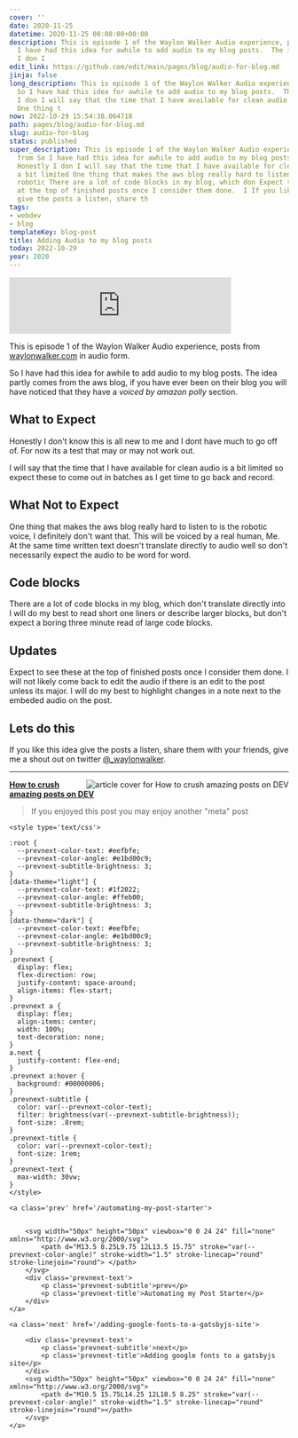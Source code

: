 ```yaml
---
cover: ''
date: 2020-11-25
datetime: 2020-11-25 00:00:00+00:00
description: This is episode 1 of the Waylon Walker Audio experience, posts from So
  I have had this idea for awhile to add audio to my blog posts.  The idea Honestly
  I don I
edit_link: https://github.com/edit/main/pages/blog/audio-for-blog.md
jinja: false
long_description: This is episode 1 of the Waylon Walker Audio experience, posts from
  So I have had this idea for awhile to add audio to my blog posts.  The idea Honestly
  I don I will say that the time that I have available for clean audio is a bit limited
  One thing t
now: 2022-10-29 15:54:38.064718
path: pages/blog/audio-for-blog.md
slug: audio-for-blog
status: published
super_description: This is episode 1 of the Waylon Walker Audio experience, posts
  from So I have had this idea for awhile to add audio to my blog posts.  The idea
  Honestly I don I will say that the time that I have available for clean audio is
  a bit limited One thing that makes the aws blog really hard to listen to is the
  robotic There are a lot of code blocks in my blog, which don Expect to see these
  at the top of finished posts once I consider them done.  I If you like this idea
  give the posts a listen, share th
tags:
- webdev
- blog
templateKey: blog-post
title: Adding Audio to my blog posts
today: 2022-10-29
year: 2020
---
```


<iframe src="https://anchor.fm/waylon-walker/embed/episodes/Launching-Audio-for-the-Blog-en6kof" height="102px" width="400px" frameborder="0" scrolling="no"></iframe>

This is episode 1 of the Waylon Walker Audio experience, posts from
[waylonwalker.com](https://waylonwalker.com) in audio form.

So I have had this idea for awhile to add audio to my blog posts.  The idea
partly comes from the aws blog, if you have ever been on their blog you will
have noticed that they have a _voiced by amazon polly_ section.

## What to Expect

Honestly I don't know this is all new to me and I dont have much to go off of.
For now its a test that may or may not work out.

I will say that the time that I have available for clean audio is a bit limited
so expect these to come out in batches as I get time to go back and record.

## What Not to Expect

One thing that makes the aws blog really hard to listen to is the robotic
voice, I definitely don't want that.  This will be voiced by a real human, Me.
At the same time written text doesn't translate directly to audio well so don't
necessarily expect the audio to be
word for word.


## Code blocks 

There are a lot of code blocks in my blog, which don't translate directly into
I will do my best to read short one liners or describe larger blocks, but don't
expect a boring three minute read of large code blocks.

## Updates

Expect to see these at the top of finished posts once I consider them done.  I
will not likely come back to edit the audio if there is an edit to the post
unless its major.  I will do my best to highlight changes in a note next to the
embeded audio on the post.

## Lets do this

If you like this idea give the posts a listen, share them with your friends,
give me a shout out on twitter
[@_waylonwalker](https://twitter.com/_WaylonWalker).

---


<div class="onelinelink-wrapper">
    <a class="onelinelink" href="https://waylonwalker.com/crush-dev-to-posts/">
        <img style="float: right;" align='right' src="https://covers.waylonwalker.com/crush-dev-to-posts.jpg" alt="article cover for How to crush amazing posts on DEV"/>
        <p><strong>How to crush amazing posts on DEV</strong></p>
    </a>
</div>


> If you enjoyed this post you may enjoy another "meta" post
<div class='prevnext'>

    <style type='text/css'>

    :root {
      --prevnext-color-text: #eefbfe;
      --prevnext-color-angle: #e1bd00c9;
      --prevnext-subtitle-brightness: 3;
    }
    [data-theme="light"] {
      --prevnext-color-text: #1f2022;
      --prevnext-color-angle: #ffeb00;
      --prevnext-subtitle-brightness: 3;
    }
    [data-theme="dark"] {
      --prevnext-color-text: #eefbfe;
      --prevnext-color-angle: #e1bd00c9;
      --prevnext-subtitle-brightness: 3;
    }
    .prevnext {
      display: flex;
      flex-direction: row;
      justify-content: space-around;
      align-items: flex-start;
    }
    .prevnext a {
      display: flex;
      align-items: center;
      width: 100%;
      text-decoration: none;
    }
    a.next {
      justify-content: flex-end;
    }
    .prevnext a:hover {
      background: #00000006;
    }
    .prevnext-subtitle {
      color: var(--prevnext-color-text);
      filter: brightness(var(--prevnext-subtitle-brightness));
      font-size: .8rem;
    }
    .prevnext-title {
      color: var(--prevnext-color-text);
      font-size: 1rem;
    }
    .prevnext-text {
      max-width: 30vw;
    }
    </style>
    
    <a class='prev' href='/automating-my-post-starter'>
    

        <svg width="50px" height="50px" viewbox="0 0 24 24" fill="none" xmlns="http://www.w3.org/2000/svg">
            <path d="M13.5 8.25L9.75 12L13.5 15.75" stroke="var(--prevnext-color-angle)" stroke-width="1.5" stroke-linecap="round" stroke-linejoin="round"> </path>
        </svg>
        <div class='prevnext-text'>
            <p class='prevnext-subtitle'>prev</p>
            <p class='prevnext-title'>Automating my Post Starter</p>
        </div>
    </a>
    
    <a class='next' href='/adding-google-fonts-to-a-gatsbyjs-site'>
    
        <div class='prevnext-text'>
            <p class='prevnext-subtitle'>next</p>
            <p class='prevnext-title'>Adding google fonts to a gatsbyjs site</p>
        </div>
        <svg width="50px" height="50px" viewbox="0 0 24 24" fill="none" xmlns="http://www.w3.org/2000/svg">
            <path d="M10.5 15.75L14.25 12L10.5 8.25" stroke="var(--prevnext-color-angle)" stroke-width="1.5" stroke-linecap="round" stroke-linejoin="round"></path>
        </svg>
    </a>
  </div>